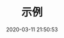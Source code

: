 ---
pageComponent: 
  name: Catalogue
  data: 
    key: 30.进阶
    imgUrl: /img/logo.png
    description: 基础的数理、编程知识，关于数学、Python...
title: 示例
date: 2020-03-11 21:50:53
permalink: /advance
sidebar: false
article: false
comment: false
editLink: false
---